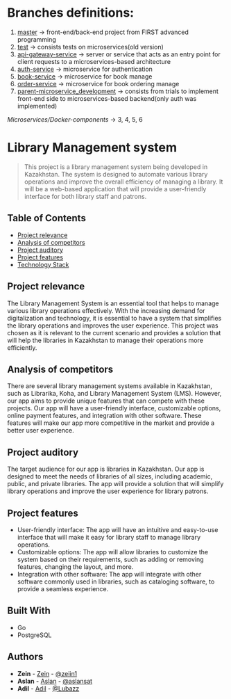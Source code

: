 # Branches definitions:
1. [master](https://github.com/Zeiin1/ap2_final_library_management/tree/master) -> front-end/back-end project from FIRST advanced programming
2. [test](https://github.com/Zeiin1/ap2_final_library_management/tree/test) -> consists tests on microservices(old version)
3. [api-gateway-service](https://github.com/Zeiin1/ap2_final_library_management/tree/api-gateway-service) -> server or service that acts as an entry point for client requests to a microservices-based architecture
4. [auth-service](https://github.com/Zeiin1/ap2_final_library_management/tree/auth-service) -> microservice for authentication
5. [book-service](https://github.com/Zeiin1/ap2_final_library_management/tree/book-service) -> microservice for book manage
6. [order-service](https://github.com/Zeiin1/ap2_final_library_management/tree/order-service) -> microservice for book ordering manage
7. [parent-microservice_development](https://github.com/Zeiin1/ap2_final_library_management/tree/parent-microservice_development) -> consists from trials to implement front-end side to microservices-based backend(only auth was implemented)

*Microservices/Docker-components* -> 3, 4, 5, 6

# Library Management system
> This project is a library management system being 
> developed in Kazakhstan. The system is designed to
> automate various library operations and improve 
> the overall efficiency of managing a library. 
> It will be a web-based application that will 
> provide a user-friendly interface for both 
> library staff and patrons.

## Table of Contents
- [Project relevance](#project-relevance)
- [Analysis of competitors](#analysis-of-competitors)
- [Project auditory](#project-auditory)
- [Project features](#project-features)
- [Technology Stack](#built-with)

## Project relevance
The Library Management System is an essential 
tool that helps to manage various library operations 
effectively. With the increasing demand for 
digitalization and technology, it is essential 
to have a system that simplifies the library 
operations and improves the user experience. 
This project was chosen as it is relevant to 
the current scenario and provides a solution 
that will help the libraries in Kazakhstan to 
manage their operations more efficiently.

## Analysis of competitors
There are several library management systems 
available in Kazakhstan, such as Librarika, 
Koha, and Library Management System (LMS). 
However, our app aims to provide unique features 
that can compete with these projects. 
Our app will have a user-friendly interface,
customizable options, online payment features, 
and integration with other software. These 
features will make our app more competitive in 
the market and provide a better user experience.

## Project auditory
The target audience for our app is libraries in 
Kazakhstan. Our app is designed to meet the needs 
of libraries of all sizes, including academic, 
public, and private libraries. The app will provide
a solution that will simplify library operations
and improve the user experience for library patrons.

## Project features
* User-friendly interface: The app will have an intuitive and easy-to-use interface that will make it easy for library staff to manage library operations.
* Customizable options: The app will allow libraries to customize the system based on their requirements, such as adding or removing features, changing the layout, and more.
* Integration with other software: The app will integrate with other software commonly used in libraries, such as cataloging software, to provide a seamless experience.

## Built With
* Go
* PostgreSQL

## Authors

* **Zein** - [Zein](https://github.com/Zeiin1) - [@zeiin1](https://t.me/zeiin1)
* **Aslan** - [Aslan](https://github.com/sat0urn) - [@aslansat](https://t.me/aslansat)
* **Adil** - [Adil](https://github.com/s) - [@Lubazz](https://t.me/Lubazz)

                                                
                                                
                                                
                                                
                                                
                                                
